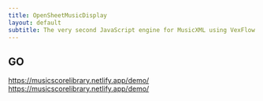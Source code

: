 ```yaml
---
title: OpenSheetMusicDisplay
layout: default
subtitle: The very second JavaScript engine for MusicXML using VexFlow.
---
```


## GO

https://musicscorelibrary.netlify.app/demo/
<https://musicscorelibrary.netlify.app/demo/>
